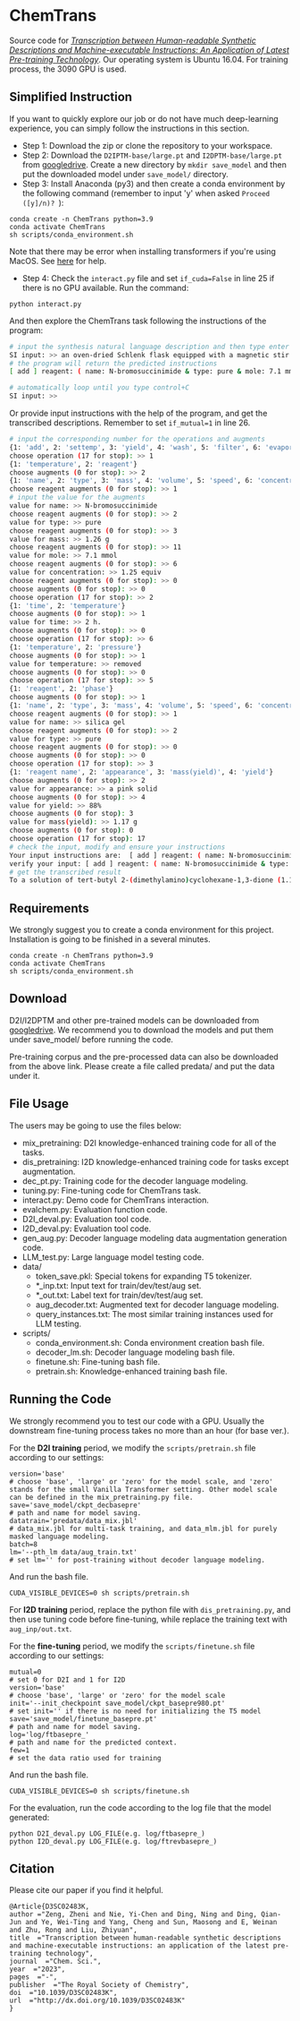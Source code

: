 # ChemTrans

Source code for *[Transcription between Human-readable Synthetic Descriptions and Machine-executable Instructions: An Application of Latest Pre-training Technology](https://pubs.rsc.org/en/content/articlelanding/2023/SC/D3SC02483K)*. Our operating system is Ubuntu 16.04. For training process, the 3090 GPU is used.

## Simplified Instruction

If you want to quickly explore our job or do not have much deep-learning experience, you can simply follow the instructions in this section.

- Step 1: Download the zip or clone the repository to your workspace.
- Step 2: Download the `D2IPTM-base/large.pt` and `I2DPTM-base/large.pt` from [googledrive](https://drive.google.com/drive/folders/1AT-1uUR5Ev5d8fxX2FFrIZSnQ1-jbiG6?usp=sharing). Create a new directory by `mkdir save_model` and then put the downloaded model under `save_model/` directory.
- Step 3: Install Anaconda (py3) and then create a conda environment by the following command (remember to input 'y' when asked `Proceed ([y]/n)? `):
```
conda create -n ChemTrans python=3.9
conda activate ChemTrans
sh scripts/conda_environment.sh
```
  Note that there may be error when installing transformers if you're using MacOS. See [here](https://github.com/huggingface/transformers/issues/2831) for help.
- Step 4: Check the `interact.py` file and set `if_cuda=False` in line 25 if there is no GPU available. Run the command:
```
python interact.py
```
  And then explore the ChemTrans task following the instructions of the program:
~~~bash
# input the synthesis natural language description and then type enter
SI input: >> an oven-dried Schlenk flask equipped with a magnetic stir bar was charged with N-bromosuccinimide (1.26 g, 7.1 mmol, 1.25 equiv.) and sealed. The flask was evacuated and backfilled with nitrogen (this sequence was repeated a total of three times). To the flask were added a solution of S11 (0.89 g, 5.7 mmol, 1.0 equiv.) in acetone (35 mL) via syringe. The flask was opened and silver nitrate (0.10 g, 0.6 mmol, 10 mol%) was added quickly. The flask was re-sealed, and the reaction mixture was stirred at r.t. for 2 h. The solvent was removed in vacuo and the residue was diluted with a mixture of PE:EA (v/v = 1:1). The resulting slurry was filtered through a plug of silica gel and eluted with PE:EA (v/v = 1:1). The filtrate was washed with water and brine, dried over anhydrous Na2SO4 and concentrated in vacuo. The residue was purified by silica gel column chromatography (PE:EA= 40:1 – 4:1) to afford S12 (1.17 g, 88%) as a pink solid.
# the program will return the predicted instructions
[ add ] reagent: ( name: N-bromosuccinimide & type: pure & mole: 7.1 mmol & mass: 1.26 g & concentration: 1.25 equiv & ) & [ add ] reagent: ( name: S11 & mole: 5.7 mmol & mass: 0.89 g & equivalent: 1.0 equiv & ) & reagent: ( name: acetone & type: pure & volume: 35 mL & ) & reagent: ( name: a solution of S11 0.89 g, 5.7 mmol, 1.0 equiv. in acetone 35 mL & type: mixture & ) & [ add ] reagent: ( name: silver nitrate & type: pure & mole: 0.6 mmol & mass: 0.10 g & concentration: 10 mol% & speed: quickly. & ) & [ settemp ] time: 2 h. & [ evaporate ] N/A: removed & [ add ] reagent: ( name: PE:EA & type: mixture & ) & [ filter ] reagent: ( name: silica gel & type: pure & ) & [ column ] reagent(adsorbent): silica gel & [ wash ] reagent: ( name: water & type: pure & ) & reagent: ( name: brine & type: pure & ) & [ dry ] reagent: ( name: Na2SO4 & type: pure & note: anhydrous & ) & [ evaporate ] N/A: concentrated & [ column ] reagent(eluent): PE:EA= 40:1 – 4:1 & [ yield ] appearance: a pink solid & yield: 88% & mass(yield): 1.17 g &

# automatically loop until you type control+C
SI input: >>
~~~
  Or provide input instructions with the help of the program, and get the transcribed descriptions. Remember to set `if_mutual=1` in line 26.
~~~bash
# input the corresponding number for the operations and augments
{1: 'add', 2: 'settemp', 3: 'yield', 4: 'wash', 5: 'filter', 6: 'evaporate', 7: 'dry', 8: 'distill', 9: 'extract', 10: 'transfer', 11: 'reflux', 12: 'recrystallize', 13: 'quench', 14: 'column', 15: 'triturate', 16: 'partition'}
choose operation (17 for stop): >> 1
{1: 'temperature', 2: 'reagent'}
choose augments (0 for stop): >> 2
{1: 'name', 2: 'type', 3: 'mass', 4: 'volume', 5: 'speed', 6: 'concentration', 7: 'equivalent', 8: 'batch', 9: 'note', 10: 'temperature', 11: 'mole'}
choose reagent augments (0 for stop): >> 1
# input the value for the augments
value for name: >> N-bromosuccinimide
choose reagent augments (0 for stop): >> 2
value for type: >> pure
choose reagent augments (0 for stop): >> 3
value for mass: >> 1.26 g
choose reagent augments (0 for stop): >> 11
value for mole: >> 7.1 mmol
choose reagent augments (0 for stop): >> 6
value for concentration: >> 1.25 equiv
choose reagent augments (0 for stop): >> 0
choose augments (0 for stop): >> 0
choose operation (17 for stop): >> 2
{1: 'time', 2: 'temperature'}
choose augments (0 for stop): >> 1
value for time: >> 2 h.
choose augments (0 for stop): >> 0
choose operation (17 for stop): >> 6
{1: 'temperature', 2: 'pressure'}
choose augments (0 for stop): >> 1
value for temperature: >> removed
choose augments (0 for stop): >> 0
choose operation (17 for stop): >> 5
{1: 'reagent', 2: 'phase'}
choose augments (0 for stop): >> 1
{1: 'name', 2: 'type', 3: 'mass', 4: 'volume', 5: 'speed', 6: 'concentration', 7: 'equivalent', 8: 'batch', 9: 'note', 10: 'temperature', 11: 'mole'}
choose reagent augments (0 for stop): >> 1
value for name: >> silica gel
choose reagent augments (0 for stop): >> 2
value for type: >> pure
choose reagent augments (0 for stop): >> 0
choose augments (0 for stop): >> 0
choose operation (17 for stop): >> 3
{1: 'reagent name', 2: 'appearance', 3: 'mass(yield)', 4: 'yield'}
choose augments (0 for stop): >> 2
value for appearance: >> a pink solid
choose augments (0 for stop): >> 4
value for yield: >> 88%
choose augments (0 for stop): 3
value for mass(yield): >> 1.17 g
choose augments (0 for stop): 0
choose operation (17 for stop): 17
# check the input, modify and ensure your instructions
Your input instructions are:  [ add ] reagent: ( name: N-bromosuccinimide & type: pure & mass: 1.26 g & mole: 7.1 mmol & concentration: 1.25 equiv & )  [ settemp ] time: 2 h. &  [ evaporate ] temperature: removed &  [ filter ] reagent: ( name: silica gel & type: pure & )  [ yield ] appearance: a pink solid & yield: 88% & mass(yield): 1.17 g & 
verify your input: [ add ] reagent: ( name: N-bromosuccinimide & type: pure & mass: 1.26 g & mole: 7.1 mmol & concentration: 1.25 equiv & )  [ settemp ] time: 2 h. &  [ evaporate ] N/A: removed &  [ filter ] reagent: ( name: silica gel & type: pure & )  [ yield ] appearance: a pink solid & yield: 88% & mass(yield): 1.17 g &       
# get the transcribed result
To a solution of tert-butyl 2-(dimethylamino)cyclohexane-1,3-dione (1.17 g, 7.1 mmol, 88%) in tetrahydrofuran (50 mL) is added N-bromosuccinimide (1.26 g, 7.1 mmol, 1.25 equiv). The flask is fitted with a magnetic stirring bar and the solution is stirred under nitrogen for 2 h. The solvent is removed with a rotary evaporator and the residue is filtered through a short pad of silica gel (elution with ethyl acetate-hexanes) to afford the product as a pink solid (1.17 g, 88%).
~~~

## Requirements

We strongly suggest you to create a conda environment for this project. Installation is going to be finished in a several minutes.

```
conda create -n ChemTrans python=3.9
conda activate ChemTrans
sh scripts/conda_environment.sh
```

## Download

D2I/I2DPTM and other pre-trained models can be downloaded from [googledrive]([TODO](https://drive.google.com/drive/folders/1AT-1uUR5Ev5d8fxX2FFrIZSnQ1-jbiG6?usp=sharing)). We recommend you to download the models and put them under save\_model/ before running the code.

Pre-training corpus and the pre-processed data can also be downloaded from the above link. Please create a file called predata/ and put the data under it.

## File Usage

The users may be going to use the files below:

- mix\_pretraining: D2I knowledge-enhanced training code for all of the tasks.
- dis\_pretraining: I2D knowledge-enhanced training code for tasks except augmentation.
- dec\_pt.py: Training code for the decoder language modeling.
- tuning.py: Fine-tuning code for ChemTrans task.
- interact.py: Demo code for ChemTrans interaction.
- evalchem.py: Evaluation function code.
- D2I\_deval.py: Evaluation tool code.
- I2D\_deval.py: Evaluation tool code.
- gen\_aug.py: Decoder language modeling data augmentation generation code.
- LLM\_test.py: Large language model testing code.
- data/
  - token\_save.pkl: Special tokens for expanding T5 tokenizer.
  - \*\_inp.txt: Input text for train/dev/test/aug set.
  - \*\_out.txt: Label text for train/dev/test/aug set.
  - aug\_decoder.txt: Augmented text for decoder language modeling.
  - query\_instances.txt: The most similar training instances used for LLM testing.
- scripts/
  - conda\_environment.sh: Conda environment creation bash file.
  - decoder\_lm.sh: Decoder language modeling bash file.
  - finetune.sh: Fine-tuning bash file.
  - pretrain.sh: Knowledge-enhanced training bash file.

## Running the Code

We strongly recommend you to test our code with a GPU. Usually the downstream fine-tuning process takes no more than an hour (for base ver.).

For the **D2I training** period, we modify the `scripts/pretrain.sh` file according to our settings:

```
version='base'
# choose 'base', 'large' or 'zero' for the model scale, and 'zero' stands for the small Vanilla Transformer setting. Other model scale can be defined in the mix_pretraining.py file.
save='save_model/ckpt_decbasepre'
# path and name for model saving.
datatrain='predata/data_mix.jbl'
# data_mix.jbl for multi-task training, and data_mlm.jbl for purely masked language modeling.
batch=8
lm='--pth_lm data/aug_train.txt'
# set lm='' for post-training without decoder language modeling.
```
And run the bash file.
```
CUDA_VISIBLE_DEVICES=0 sh scripts/pretrain.sh
```
For **I2D training** period, replace the python file with `dis_pretraining.py`, and then use tuning code before fine-tuning, while replace the training text with `aug_inp/out.txt`. 

For the **fine-tuning** period, we modify the `scripts/finetune.sh` file according to our settings:
```
mutual=0
# set 0 for D2I and 1 for I2D
version='base'
# choose 'base', 'large' or 'zero' for the model scale
init='--init_checkpoint save_model/ckpt_basepre980.pt'
# set init='' if there is no need for initializing the T5 model
save='save_model/finetune_basepre.pt'
# path and name for model saving.
log='log/ftbasepre_'
# path and name for the predicted context.
few=1
# set the data ratio used for training
```
And run the bash file.
```
CUDA_VISIBLE_DEVICES=0 sh scripts/finetune.sh
```

For the evaluation, run the code according to the log file that the model generated:
```
python D2I_deval.py LOG_FILE(e.g. log/ftbasepre_)
python I2D_deval.py LOG_FILE(e.g. log/ftrevbasepre_)
```

## Citation
Please cite our paper if you find it helpful.
```
@Article{D3SC02483K,
author ="Zeng, Zheni and Nie, Yi-Chen and Ding, Ning and Ding, Qian-Jun and Ye, Wei-Ting and Yang, Cheng and Sun, Maosong and E, Weinan and Zhu, Rong and Liu, Zhiyuan",
title  ="Transcription between human-readable synthetic descriptions and machine-executable instructions: an application of the latest pre-training technology",
journal  ="Chem. Sci.",
year  ="2023",
pages  ="-",
publisher  ="The Royal Society of Chemistry",
doi  ="10.1039/D3SC02483K",
url  ="http://dx.doi.org/10.1039/D3SC02483K"
}
```
